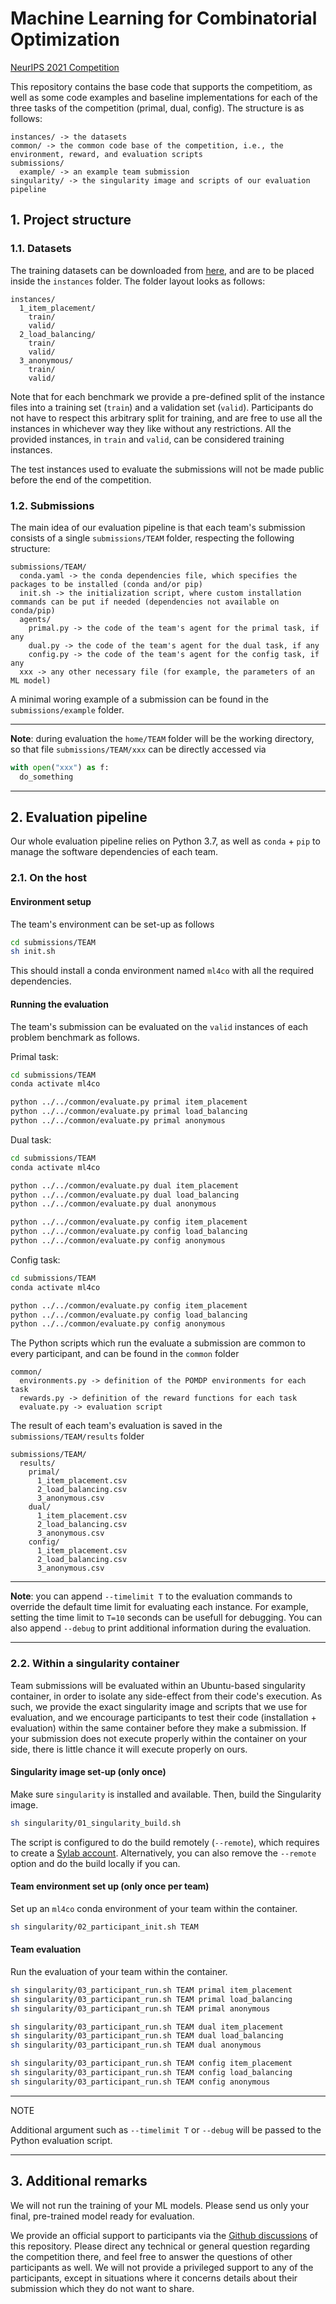 # Machine Learning for Combinatorial Optimization

[NeurIPS 2021 Competition](https://www.ecole.ai/2021/ml4co-competition/)

This repository contains the base code that supports the competitiom, as well as
some code examples and baseline implementations for each of the three tasks of
the competition (primal, dual, config). The structure is as follows:
```
instances/ -> the datasets
common/ -> the common code base of the competition, i.e., the environment, reward, and evaluation scripts
submissions/
  example/ -> an example team submission
singularity/ -> the singularity image and scripts of our evaluation pipeline
```

## 1. Project structure

### 1.1. Datasets

The training datasets can be downloaded from
[here](https://drive.google.com/file/d/1MytdY3IwX_aFRWdoc0mMfDN9Xg1EKUuq/view?usp=sharing),
and are to be placed inside the `instances` folder. The folder layout looks as follows:
```
instances/
  1_item_placement/
    train/
    valid/
  2_load_balancing/
    train/
    valid/
  3_anonymous/
    train/
    valid/
```

Note that for each benchmark we provide a pre-defined split of the
instance files into a training set (`train`) and a validation set (`valid`).
Participants do not have to respect this arbitrary split for training, and
are free to use all the instances in whichever way they like without any
restrictions. All the provided instances, in `train` and `valid`, can
be considered training instances.

The test instances used to evaluate the submissions
will not be made public before the end of the competition.

### 1.2. Submissions

The main idea of our evaluation pipeline is that each team's submission
consists of a single `submissions/TEAM` folder, respecting the following structure:
```
submissions/TEAM/
  conda.yaml -> the conda dependencies file, which specifies the packages to be installed (conda and/or pip)
  init.sh -> the initialization script, where custom installation commands can be put if needed (dependencies not available on conda/pip)
  agents/
    primal.py -> the code of the team's agent for the primal task, if any
    dual.py -> the code of the team's agent for the dual task, if any
    config.py -> the code of the team's agent for the config task, if any
  xxx -> any other necessary file (for example, the parameters of an ML model)
```

A minimal woring example of a submission can be found in the `submissions/example` folder.

---
**Note**: during evaluation the `home/TEAM` folder will be the working directory, so that file `submissions/TEAM/xxx` can be directly accessed via
```Python
with open("xxx") as f:
  do_something
```

---

## 2. Evaluation pipeline

Our whole evaluation pipeline relies on Python 3.7, as well as `conda` + `pip`
to manage the software dependencies of each team.

### 2.1. On the host

#### Environment setup

The team's environment can be set-up as follows
```bash
cd submissions/TEAM
sh init.sh
```

This should install a conda environment named `ml4co` with all the required dependencies.

#### Running the evaluation

The team's submission can be evaluated on the `valid` instances of each problem benchmark as follows.

Primal task:
```bash
cd submissions/TEAM
conda activate ml4co

python ../../common/evaluate.py primal item_placement
python ../../common/evaluate.py primal load_balancing
python ../../common/evaluate.py primal anonymous
```

Dual task:
```bash
cd submissions/TEAM
conda activate ml4co

python ../../common/evaluate.py dual item_placement
python ../../common/evaluate.py dual load_balancing
python ../../common/evaluate.py dual anonymous

python ../../common/evaluate.py config item_placement
python ../../common/evaluate.py config load_balancing
python ../../common/evaluate.py config anonymous
```

Config task:
```bash
cd submissions/TEAM
conda activate ml4co

python ../../common/evaluate.py config item_placement
python ../../common/evaluate.py config load_balancing
python ../../common/evaluate.py config anonymous
```

The Python scripts which run the evaluate a submission are common to every
participant, and can be found in the `common` folder
```
common/
  environments.py -> definition of the POMDP environments for each task
  rewards.py -> definition of the reward functions for each task
  evaluate.py -> evaluation script
```

The result of each team's evaluation is saved in the `submissions/TEAM/results` folder
```
submissions/TEAM/
  results/
    primal/
      1_item_placement.csv
      2_load_balancing.csv
      3_anonymous.csv
    dual/
      1_item_placement.csv
      2_load_balancing.csv
      3_anonymous.csv
    config/
      1_item_placement.csv
      2_load_balancing.csv
      3_anonymous.csv
```

---
**Note**: you can append `--timelimit T` to the evaluation commands to override
the default time limit for evaluating each instance. For example, setting the
time limit to `T=10` seconds can be usefull for debugging. You can also append
`--debug` to print additional information during the evaluation.

---

### 2.2. Within a singularity container

Team submissions will be evaluated within an Ubuntu-based singularity container,
in order to isolate any side-effect from their code's execution. As such, we provide
the exact singularity image and scripts that we use for evaluation, and we encourage
participants to test their code (installation + evaluation) within the same
container before they make a submission. If your submission does not execute properly
within the container on your side, there is little chance it will execute properly on ours.

#### Singularity image set-up (only once)

Make sure `singularity` is installed and available. Then, build the Singularity image.
```bash
sh singularity/01_singularity_build.sh
```

The script is configured to do the build remotely (`--remote`), which requires to create
a [Sylab account](https://cloud.sylabs.io/home). Alternatively, you can also remove the
`--remote` option and do the build locally if you can.

#### Team environment set up (only once per team)

Set up an `ml4co` conda environment of your team within the container.
```bash
sh singularity/02_participant_init.sh TEAM
```

#### Team evaluation

Run the evaluation of your team within the container.
```bash
sh singularity/03_participant_run.sh TEAM primal item_placement
sh singularity/03_participant_run.sh TEAM primal load_balancing
sh singularity/03_participant_run.sh TEAM primal anonymous

sh singularity/03_participant_run.sh TEAM dual item_placement
sh singularity/03_participant_run.sh TEAM dual load_balancing
sh singularity/03_participant_run.sh TEAM dual anonymous

sh singularity/03_participant_run.sh TEAM config item_placement
sh singularity/03_participant_run.sh TEAM config load_balancing
sh singularity/03_participant_run.sh TEAM config anonymous
```

---
NOTE

Additional argument such as `--timelimit T` or `--debug` will be
passed to the Python evaluation script.

---

## 3. Additional remarks

We will not run the training of your ML models. Please send us
only your final, pre-trained model ready for evaluation.

We provide an official support to participants via the [Github discussions](https://github.com/ds4dm/ml4co-competition/discussions)
of this repository. Please direct any technical or general question
regarding the competition there, and feel free to answer
the questions of other participants as well. We will not provide a
privileged support to any of the participants, except in situations where
it concerns details about their submission which they do not want to share.
